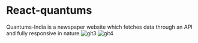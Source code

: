 # React-quantums
Quantums-India is a newspaper website which fetches data through an API and fully responsive in nature
![git3](https://user-images.githubusercontent.com/69349642/126368813-ca9f2fb4-9d3d-4c55-89ee-1983bc1f6ec9.PNG)
![git4](https://user-images.githubusercontent.com/69349642/126369342-77135ce8-2a6c-4208-93fc-b9f3611374bf.PNG)

